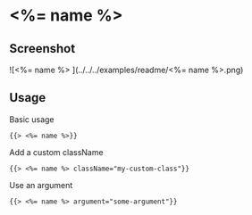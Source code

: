 # <%= name %> 


## Screenshot
![<%= name %> ](../../../examples/readme/<%= name %>.png)

## Usage

Basic usage

```
{{> <%= name %>}}
```

Add a custom className

```
{{> <%= name %> className="my-custom-class"}}
```

Use an argument

```
{{> <%= name %> argument="some-argument"}}
```